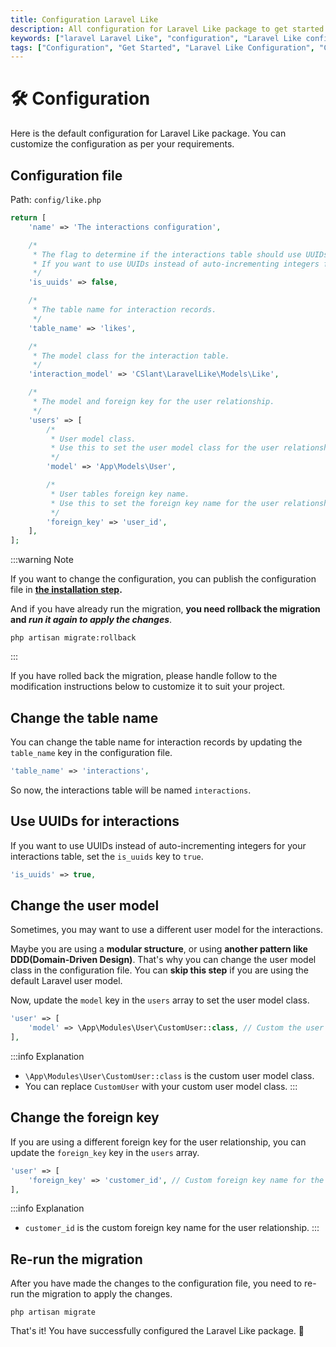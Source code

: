 ```yaml
---
title: Configuration Laravel Like
description: All configuration for Laravel Like package to get started with it. Create interactions, set up the environment, and get the package ready for use.
keywords: ["laravel Laravel Like", "configuration", "Laravel Like configuration", 'get started', 'Laravel Like get started']
tags: ["Configuration", "Get Started", "Laravel Like Configuration", "Create Interactions", "Environment Setup", "Laravel Like Package", "Likes", "Dislikes", "Favorites", "Stars", "Upvotes", "Downvotes", "Reactions", "Votes"]
---
```


<head>
  <meta name="robots" content="index,follow" />
  <meta name="author" content="CSlant" />
</head>

# 🛠 Configuration

Here is the default configuration for Laravel Like package. You can customize the configuration as per your requirements.

## Configuration file

Path: `config/like.php`

```php
return [
    'name' => 'The interactions configuration',

    /*
     * The flag to determine if the interactions table should use UUIDs.
     * If you want to use UUIDs instead of auto-incrementing integers for your interactions table, set this to true.
     */
    'is_uuids' => false,

    /*
     * The table name for interaction records.
     */
    'table_name' => 'likes',

    /*
     * The model class for the interaction table.
     */
    'interaction_model' => 'CSlant\LaravelLike\Models\Like',

    /*
     * The model and foreign key for the user relationship.
     */
    'users' => [
        /*
         * User model class.
         * Use this to set the user model class for the user relationship.
         */
        'model' => 'App\Models\User',

        /*
         * User tables foreign key name.
         * Use this to set the foreign key name for the user relationship.
         */
        'foreign_key' => 'user_id',
    ],
];
```

:::warning Note

If you want to change the configuration, you can publish the configuration file in **[the installation step](/laravel-like/getting-started/installation#configuration).**

And if you have already run the migration, **you need rollback the migration and _run it again to apply the changes_**.

```shell
php artisan migrate:rollback
```
:::

If you have rolled back the migration, please handle follow to the modification instructions below to customize it to suit your project.

## Change the table name

You can change the table name for interaction records by updating the `table_name` key in the configuration file.

```php
'table_name' => 'interactions',
```

So now, the interactions table will be named `interactions`.

## Use UUIDs for interactions

If you want to use UUIDs instead of auto-incrementing integers for your interactions table, set the `is_uuids` key to `true`.

```php
'is_uuids' => true,
```

## Change the user model

Sometimes, you may want to use a different user model for the interactions. 

Maybe you are using a **modular structure**, or using **another pattern like DDD(Domain-Driven Design)**. That's why you can change the user model class in the configuration file. You can **skip this step** if you are using the default Laravel user model.

Now, update the `model` key in the `users` array to set the user model class.

```php
'user' => [
    'model' => \App\Modules\User\CustomUser::class, // Custom the user model class
],
```

:::info Explanation
- `\App\Modules\User\CustomUser::class` is the custom user model class.
- You can replace `CustomUser` with your custom user model class.
:::

## Change the foreign key

If you are using a different foreign key for the user relationship, you can update the `foreign_key` key in the `users` array.

```php
'user' => [
    'foreign_key' => 'customer_id', // Custom foreign key name for the user relationship
],
```

:::info Explanation
- `customer_id` is the custom foreign key name for the user relationship.
:::

## Re-run the migration

After you have made the changes to the configuration file, you need to re-run the migration to apply the changes.

```shell
php artisan migrate
```

That's it! You have successfully configured the Laravel Like package. 🎉
